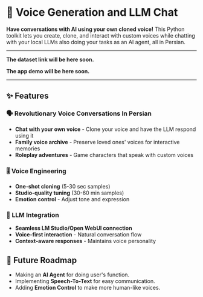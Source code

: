# 🎤 Voice Generation and LLM Chat

**Have conversations with AI using your own cloned voice!** This Python toolkit lets you create, clone, and interact with custom voices while chatting with your local LLMs also doing your tasks as an AI agent, all in Persian.

---

**The dataset link will be here soon.**

**The app demo will be here soon.**

---

## ✨ Features

### 🗣️ Revolutionary Voice Conversations In Persian
- **Chat with your own voice** - Clone your voice and have the LLM respond using it
- **Family voice archive** - Preserve loved ones' voices for interactive memories
- **Roleplay adventures** - Game characters that speak with custom voices

### 🎚️ Voice Engineering
- **One-shot cloning** (5-30 sec samples)
- **Studio-quality tuning** (30-60 min samples)
- **Emotion control** - Adjust tone and expression

### 🤖 LLM Integration
- **Seamless LM Studio/Open WebUI connection**
- **Voice-first interaction** - Natural conversation flow
- **Context-aware responses** - Maintains voice personality

## 🌟 Future Roadmap
- Making an **AI Agent** for doing user's function.
- Implementing **Speech-To-Text** for easy communication.
- Adding **Emotion Control** to make more human-like voices.
